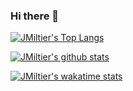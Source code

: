 ### Hi there 👋

[![JMiltier's Top Langs](https://github-readme-stats.vercel.app/api/top-langs/?username=JMiltier&count_private=true&layout=compact&langs_count=10&hide=html,makefile,rich%20text%20format&theme=vue&show_icons&hide_border=true)](https://github.com/JMiltier)

[![JMiltier's github stats](https://github-readme-stats.vercel.app/api?username=JMiltier&count_private=true&custom_title=Github%20Stats&theme=vue&show_icons&include_all_commits=true&hide=stars,issues&layout=compact&show_icons&hide_border=true)](https://github.com/JMiltier)  

[![JMiltier's wakatime stats](https://github-readme-stats.vercel.app/api/wakatime?username=JMiltier&compact&theme=vue&show_icons&hide_border=true)](https://github.com/JMiltier)




<!--
**JMiltier/JMiltier** is a ✨ _special_ ✨ repository because its `README.md` (this file) appears on your GitHub profile.


Here are some ideas to get you started:

- 🔭 I’m currently working on ...
- 🌱 I’m currently learning ...
- 👯 I’m looking to collaborate on ...
- 🤔 I’m looking for help with ...
- 💬 Ask me about ...
- 📫 How to reach me: ...
- 😄 Pronouns: ...
- ⚡ Fun fact: ...
-->
